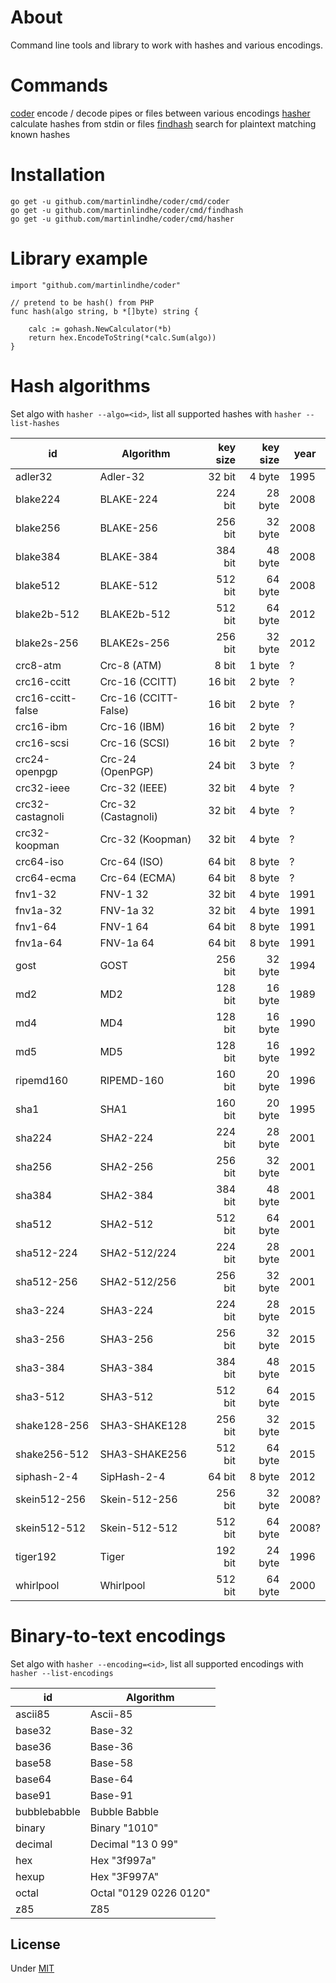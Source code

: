 # About

Command line tools and library to work with hashes and various encodings.


# Commands

[coder](cmd/coder)        encode / decode pipes or files between various encodings
[hasher](cmd/hasher)      calculate hashes from stdin or files
[findhash](cmd/findhash)  search for plaintext matching known hashes


# Installation

	go get -u github.com/martinlindhe/coder/cmd/coder
	go get -u github.com/martinlindhe/coder/cmd/findhash
	go get -u github.com/martinlindhe/coder/cmd/hasher


# Library example

```
import "github.com/martinlindhe/coder"

// pretend to be hash() from PHP
func hash(algo string, b *[]byte) string {

	calc := gohash.NewCalculator(*b)
	return hex.EncodeToString(*calc.Sum(algo))
}
```


# Hash algorithms

Set algo with `hasher --algo=<id>`, list all supported hashes
with `hasher --list-hashes`

| id                | Algorithm            | key size | key size | year |
| ----------------- | -------------------- | --------:| --------:| ---- |
| adler32           | Adler-32             | 32 bit   | 4 byte   | 1995 |
| blake224          | BLAKE-224            | 224 bit  | 28 byte  | 2008 |
| blake256          |  BLAKE-256           | 256 bit  | 32 byte  | 2008 |
| blake384          | BLAKE-384            | 384 bit  | 48 byte  | 2008 |
| blake512          | BLAKE-512            | 512 bit  | 64 byte  | 2008 |
| blake2b-512       | BLAKE2b-512          | 512 bit  | 64 byte  | 2012 |
| blake2s-256       | BLAKE2s-256          | 256 bit  | 32 byte  | 2012 |
| crc8-atm          | Crc-8 (ATM)          | 8 bit    | 1 byte   | ?    |
| crc16-ccitt       | Crc-16 (CCITT)       | 16 bit   | 2 byte   | ?    |
| crc16-ccitt-false | Crc-16 (CCITT-False) | 16 bit   | 2 byte   | ?    |
| crc16-ibm         | Crc-16 (IBM)         | 16 bit   | 2 byte   | ?    |
| crc16-scsi        | Crc-16 (SCSI)        | 16 bit   | 2 byte   | ?    |
| crc24-openpgp     | Crc-24 (OpenPGP)     | 24 bit   | 3 byte   | ?    |
| crc32-ieee        | Crc-32 (IEEE)        | 32 bit   | 4 byte   | ?    |
| crc32-castagnoli  | Crc-32 (Castagnoli)  | 32 bit   | 4 byte   | ?    |
| crc32-koopman     | Crc-32 (Koopman)     | 32 bit   | 4 byte   | ?    |
| crc64-iso         | Crc-64 (ISO)         | 64 bit   | 8 byte   | ?    |
| crc64-ecma        | Crc-64 (ECMA)        | 64 bit   | 8 byte   | ?    |
| fnv1-32           | FNV-1 32             | 32 bit   | 4 byte   | 1991 |
| fnv1a-32          | FNV-1a 32            | 32 bit   | 4 byte   | 1991 |
| fnv1-64           | FNV-1 64             | 64 bit   | 8 byte   | 1991 |
| fnv1a-64          | FNV-1a 64            | 64 bit   | 8 byte   | 1991 |
| gost              | GOST                 | 256 bit  | 32 byte  | 1994 |
| md2               | MD2                  | 128 bit  | 16 byte  | 1989 |
| md4               | MD4                  | 128 bit  | 16 byte  | 1990 |
| md5               | MD5                  | 128 bit  | 16 byte  | 1992 |
| ripemd160         | RIPEMD-160           | 160 bit  | 20 byte  | 1996 |
| sha1              | SHA1                 | 160 bit  | 20 byte  | 1995 |
| sha224            | SHA2-224             | 224 bit  | 28 byte  | 2001 |
| sha256            | SHA2-256             | 256 bit  | 32 byte  | 2001 |
| sha384            | SHA2-384             | 384 bit  | 48 byte  | 2001 |
| sha512            | SHA2-512             | 512 bit  | 64 byte  | 2001 |
| sha512-224        | SHA2-512/224         | 224 bit  | 28 byte  | 2001 |
| sha512-256        | SHA2-512/256         | 256 bit  | 32 byte  | 2001 |
| sha3-224          | SHA3-224             | 224 bit  | 28 byte  | 2015 |
| sha3-256          | SHA3-256             | 256 bit  | 32 byte  | 2015 |
| sha3-384          | SHA3-384             | 384 bit  | 48 byte  | 2015 |
| sha3-512          | SHA3-512             | 512 bit  | 64 byte  | 2015 |
| shake128-256      | SHA3-SHAKE128        | 256 bit  | 32 byte  | 2015 |
| shake256-512      | SHA3-SHAKE256        | 512 bit  | 64 byte  | 2015 |
| siphash-2-4       | SipHash-2-4          | 64 bit   | 8 byte   | 2012 |
| skein512-256      | Skein-512-256        | 256 bit  | 32 byte  | 2008? |
| skein512-512      | Skein-512-512        | 512 bit  | 64 byte  | 2008? |
| tiger192          | Tiger                | 192 bit  | 24 byte  | 1996 |
| whirlpool         | Whirlpool            | 512 bit  | 64 byte  | 2000 |


# Binary-to-text encodings

Set algo with `hasher --encoding=<id>`, list all supported encodings
with `hasher --list-encodings`

| id                | Algorithm              |
| ----------------- | ---------------------- |
| ascii85           | Ascii-85               |
| base32            | Base-32                |
| base36            | Base-36                |
| base58            | Base-58                |
| base64            | Base-64                |
| base91            | Base-91                |
| bubblebabble      | Bubble Babble          |
| binary            | Binary "1010"          |
| decimal           | Decimal "13 0 99"      |
| hex               | Hex "3f997a"           |
| hexup             | Hex "3F997A"           |
| octal             | Octal "0129 0226 0120" |
| z85               | Z85                    |


## License

Under [MIT](LICENSE)